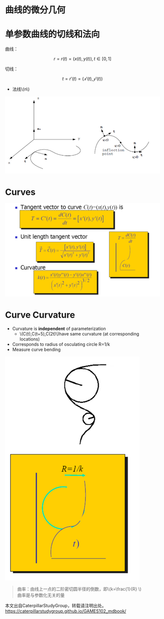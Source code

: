 # 曲线的微分几何   


# 单参数曲线的切线和法向   

曲线：

$$
r=r(t)=(x(t),y(t)),t\in [0,1]
$$

切线：     

$$
t=r′(t)=(𝑥′(t),𝑦′(t))
$$   

* 法线\\(n\\)     

![](../assets/光顺2.png)  


# Curves    

![](../assets/光顺3.png)  


# Curve Curvature     
 - Curvature is **independent** of parameterization    
     - \\(C(t),C(t+5),C(2t)\\)have same curvature (at corresponding locations)   
 - Corresponds to radius of osculating circle R=1/k      
 - Measure curve bending   

![](../assets/光顺4.png)    

> 曲率：由线上一点的二阶密切圆半径的倒数，即\\(k=\frac{1}{R} \\)    
曲率是与参数化无关的量     

本文出自CaterpillarStudyGroup，转载请注明出处。
<https://caterpillarstudygroup.github.io/GAMES102_mdbook/>